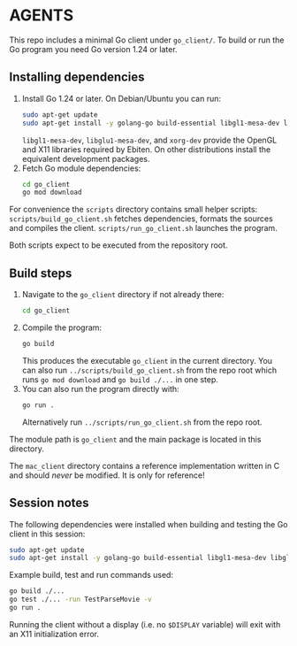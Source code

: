 # AGENTS

This repo includes a minimal Go client under `go_client/`. To build or run the Go program you need Go version 1.24 or later.

## Installing dependencies

1. Install Go 1.24 or later. On Debian/Ubuntu you can run:
   ```bash
   sudo apt-get update
   sudo apt-get install -y golang-go build-essential libgl1-mesa-dev libglu1-mesa-dev xorg-dev
   ```
   `libgl1-mesa-dev`, `libglu1-mesa-dev`, and `xorg-dev` provide the OpenGL and X11 libraries required by Ebiten.
   On other distributions install the equivalent development packages.
2. Fetch Go module dependencies:
   ```bash
   cd go_client
   go mod download
   ```

For convenience the `scripts` directory contains small helper scripts:
`scripts/build_go_client.sh` fetches dependencies, formats the sources and
compiles the client. `scripts/run_go_client.sh` launches the program.

Both scripts expect to be executed from the repository root.

## Build steps
1. Navigate to the `go_client` directory if not already there:
   ```bash
   cd go_client
   ```
2. Compile the program:
   ```bash
   go build
   ```
   This produces the executable `go_client` in the current directory.
   You can also run `../scripts/build_go_client.sh` from the repo root which
   runs `go mod download` and `go build ./...` in one step.
3. You can also run the program directly with:
   ```bash
   go run .
   ```
   Alternatively run `../scripts/run_go_client.sh` from the repo root.

The module path is `go_client` and the main package is located in this directory.

The `mac_client` directory contains a reference implementation written in C and should *never* be modified. It is only for reference!

## Session notes
The following dependencies were installed when building and testing the Go client
in this session:

```bash
sudo apt-get update
sudo apt-get install -y golang-go build-essential libgl1-mesa-dev libglu1-mesa-dev xorg-dev
```

Example build, test and run commands used:

```bash
go build ./...
go test ./... -run TestParseMovie -v
go run .
```

Running the client without a display (i.e. no `$DISPLAY` variable) will exit
with an X11 initialization error.
